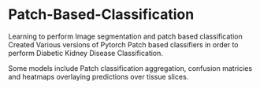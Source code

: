 # Patch-Based-Classification
Learning to perform Image segmentation and patch based classification
Created Various versions of Pytorch Patch based classifiers in order to perform Diabetic Kidney Disease Classification. 

Some models include Patch classification aggregation, confusion matricies and heatmaps overlaying predictions over tissue slices. 
